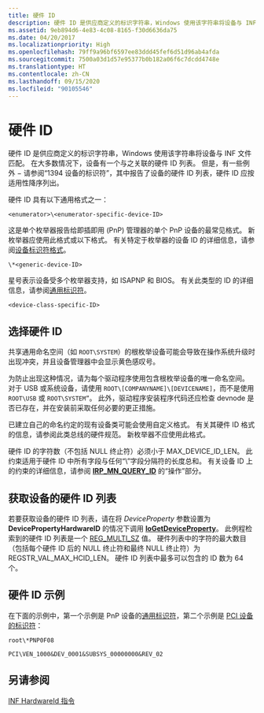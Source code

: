 ```yaml
---
title: 硬件 ID
description: 硬件 ID 是供应商定义的标识字符串，Windows 使用该字符串将设备与 INF 文件匹配。
ms.assetid: 9eb894d6-4e83-4c08-8165-f30d6636da75
ms.date: 04/20/2017
ms.localizationpriority: High
ms.openlocfilehash: 79ff9a96bf6597ee83ddd45fef6d51d96ab4afda
ms.sourcegitcommit: 7500a03d1d57e95377b0b182a06f6c7dcdd4748e
ms.translationtype: HT
ms.contentlocale: zh-CN
ms.lasthandoff: 09/15/2020
ms.locfileid: "90105546"
---
```

# <a name="hardware-id"></a>硬件 ID


硬件 ID 是供应商定义的标识字符串，Windows 使用该字符串将设备与 INF 文件匹配。 在大多数情况下，设备有一个与之关联的硬件 ID 列表。 但是，有一些例外 − 请参阅“1394 设备的标识符”，其中报告了设备的硬件 ID 列表，硬件 ID 应按适用性降序列出。




硬件 ID 具有以下通用格式之一：

`<enumerator>\<enumerator-specific-device-ID>`

这是单个枚举器报告给即插即用 (PnP) 管理器的单个 PnP 设备的最常见格式。 新枚举器应使用此格式或以下格式。 有关特定于枚举器的设备 ID 的详细信息，请参阅[设备标识符格式](./generic-identifiers.md)。

`\*<generic-device-ID>`

星号表示设备受多个枚举器支持，如 ISAPNP 和 BIOS。 有关此类型的 ID 的详细信息，请参阅[通用标识符](generic-identifiers.md)。

`<device-class-specific-ID>`

## <a name="selecting-a-hardware-id"></a>选择硬件 ID

共享通用命名空间（如 `ROOT\SYSTEM`）的根枚举设备可能会导致在操作系统升级时出现冲突，并且设备管理器中会显示黄色感叹号。

为防止出现这种情况，请为每个驱动程序使用包含根枚举设备的唯一命名空间。 对于 USB 或系统设备，请使用 `ROOT\[COMPANYNAME]\[DEVICENAME]`，而不是使用 `ROOT\USB` 或 `ROOT\SYSTEM”`。  此外，驱动程序安装程序代码还应检查 devnode 是否已存在，并在安装前采取任何必要的更正措施。

已建立自己的命名约定的现有设备类可能会使用自定义格式。 有关其硬件 ID 格式的信息，请参阅此类总线的硬件规范。 新枚举器不应使用此格式。

硬件 ID 的字符数（不包括 NULL 终止符）必须小于 MAX_DEVICE_ID_LEN。 此约束适用于硬件 ID 中所有字段与任何“\\”字段分隔符的长度总和。 有关设备 ID 上的约束的详细信息，请参阅 [**IRP_MN_QUERY_ID**](../kernel/irp-mn-query-id.md) 的“操作”部分。

## <a name="obtaining-the-list-of-hardware-ids-for-a-device"></a>获取设备的硬件 ID 列表

若要获取设备的硬件 ID 列表，请在将 *DeviceProperty* 参数设置为 **DevicePropertyHardwareID** 的情况下调用 [**IoGetDeviceProperty**](/windows-hardware/drivers/ddi/wdm/nf-wdm-iogetdeviceproperty)。 此例程检索到的硬件 ID 列表是一个 [REG_MULTI_SZ](/windows/desktop/SysInfo/registry-value-types) 值。 硬件列表中的字符的最大数目（包括每个硬件 ID 后的 NULL 终止符和最终 NULL 终止符）为 REGSTR_VAL_MAX_HCID_LEN。 硬件 ID 列表中最多可以包含的 ID 数为 64 个。

## <a name="examples-of-hardware-ids"></a>硬件 ID 示例

在下面的示例中，第一个示例是 PnP 设备的[通用标识符](generic-identifiers.md)，第二个示例是 [PCI 设备的标识符](identifiers-for-pci-devices.md)：

`root\*PNP0F08`

`PCI\VEN_1000&DEV_0001&SUBSYS_00000000&REV_02`





## <a name="see-also"></a>另请参阅

[INF HardwareId 指令](./inf-hardwareid-directive.md)